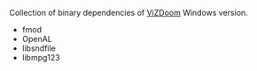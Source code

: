 Collection of binary dependencies of [ViZDoom](https://github.com/Marqt/ViZDoom) Windows version.

- fmod
- OpenAL
- libsndfile 
- libmpg123
